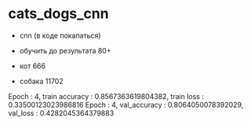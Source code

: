 # cats_dogs_cnn
- cnn (в коде покапаться)
- обучить до результата 80+

- кот 666
- собака 11702

Epoch : 4, train accuracy : 0.8567363619804382, train loss : 0.33500123023986816
Epoch : 4, val_accuracy : 0.8064050078392029, val_loss : 0.4282045364379883